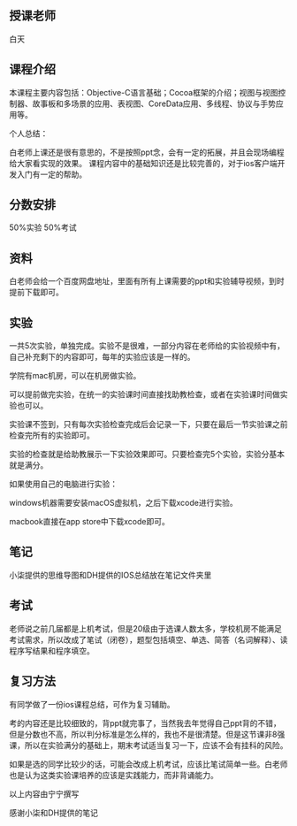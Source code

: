 ## 授课老师

白天

## 课程介绍

本课程主要内容包括：Objective-C语言基础；Cocoa框架的介绍；视图与视图控制器、故事板和多场景的应用、表视图、CoreData应用、多线程、协议与手势应用等。

个人总结：

白老师上课还是很有意思的，不是按照ppt念，会有一定的拓展，并且会现场编程给大家看实现的效果。 课程内容中的基础知识还是比较完善的，对于ios客户端开发入门有一定的帮助。

## 分数安排

50%实验 50%考试

## 资料

白老师会给一个百度网盘地址，里面有所有上课需要的ppt和实验辅导视频，到时提前下载即可。

## 实验

一共5次实验，单独完成。实验不是很难，一部分内容在老师给的实验视频中有，自己补充剩下的内容即可，每年的实验应该是一样的。

学院有mac机房，可以在机房做实验。

可以提前做完实验，在统一的实验课时间直接找助教检查，或者在实验课时间做实验也可以。

实验课不签到，只有每次实验检查完成后会记录一下，只要在最后一节实验课之前检查完所有的实验即可。

实验的检查就是给助教展示一下实验效果即可。只要检查完5个实验，实验分基本就是满分。

如果使用自己的电脑进行实验：

windows机器需要安装macOS虚拟机，之后下载xcode进行实验。

macbook直接在app store中下载xcode即可。

## 笔记

小柒提供的思维导图和DH提供的IOS总结放在笔记文件夹里



## 考试

老师说之前几届都是上机考试，但是20级由于选课人数太多，学校机房不能满足考试需求，所以改成了笔试（闭卷），题型包括填空、单选、简答（名词解释）、读程序写结果和程序填空。



## 复习方法

有同学做了一份ios课程总结，可作为复习辅助。

考的内容还是比较细致的，背ppt就完事了，当然我去年觉得自己ppt背的不错，但是分数也不高，所以判分标准是怎么样的，我也不是很清楚。但是这节课非8强课，所以在实验满分的基础上，期末考试适当复习一下，应该不会有挂科的风险。

如果是选的同学比较少的话，可能会改成上机考试，应该比笔试简单一些。白老师也是认为这类实验课培养的应该是实践能力，而非背诵能力。



以上内容由宁宁撰写

感谢小柒和DH提供的笔记
